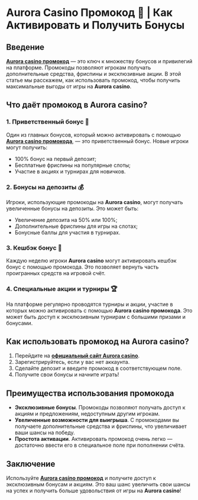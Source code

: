 # Aurora Casino Промокод 🎰 | Как Активировать и Получить Бонусы

## Введение

**[Aurora casino промокод](https://10trafic-stat2.com/click/668546556bcc6313411604bd/6766/13032/subaccount)** — это ключ к множеству бонусов и привилегий на платформе. Промокоды позволяют игрокам получать дополнительные средства, фриспины и эксклюзивные акции. В этой статье мы расскажем, как использовать промокод, чтобы получить максимальные выгоды от игры на **Aurora casino**.

## Что даёт промокод в Aurora casino?

### 1. Приветственный бонус 🎁

Один из главных бонусов, который можно активировать с помощью **[Aurora casino промокода](https://10trafic-stat2.com/click/668546556bcc6313411604bd/6766/13032/subaccount)**, — это приветственный бонус. Новые игроки могут получить:
- 100% бонус на первый депозит;
- Бесплатные фриспины на популярные слоты;
- Участие в акциях и турнирах для новичков.

### 2. Бонусы на депозиты 💰

Игроки, использующие промокоды на **Aurora casino**, могут получать увеличенные бонусы на депозиты. Это может быть:
- Увеличение депозита на 50% или 100%;
- Дополнительные фриспины для игры на слотах;
- Бонусные баллы для участия в турнирах.

### 3. Кешбэк бонус 🔄

Каждую неделю игроки **Aurora casino** могут активировать кешбэк бонус с помощью промокода. Это позволяет вернуть часть проигранных средств на игровой счёт.

### 4. Специальные акции и турниры 🏆

На платформе регулярно проводятся турниры и акции, участие в которых можно активировать с помощью **Aurora casino промокода**. Это может быть доступ к эксклюзивным турнирам с большими призами и бонусами.

## Как использовать промокод на Aurora casino?

1. Перейдите на **[официальный сайт Aurora casino](https://10trafic-stat2.com/click/668546556bcc6313411604bd/6766/13032/subaccount)**.
2. Зарегистрируйтесь, если у вас нет аккаунта.
3. Сделайте депозит и введите промокод в соответствующем поле.
4. Получите свои бонусы и начните играть!

## Преимущества использования промокода

- **Эксклюзивные бонусы**. Промокоды позволяют получать доступ к акциям и предложениям, недоступным другим игрокам.
- **Увеличенные возможности для выигрыша**. С промокодами вы получаете дополнительные средства и фриспины, что увеличивает ваши шансы на победу.
- **Простота активации**. Активировать промокод очень легко — достаточно ввести его в специальное поле при пополнении счёта.

## Заключение

Используйте **[Aurora casino промокод](https://10trafic-stat2.com/click/668546556bcc6313411604bd/6766/13032/subaccount)** и получите доступ к эксклюзивным бонусам и акциям. Это ваш шанс увеличить свои шансы на успех и получить больше удовольствия от игры на **Aurora casino**!
